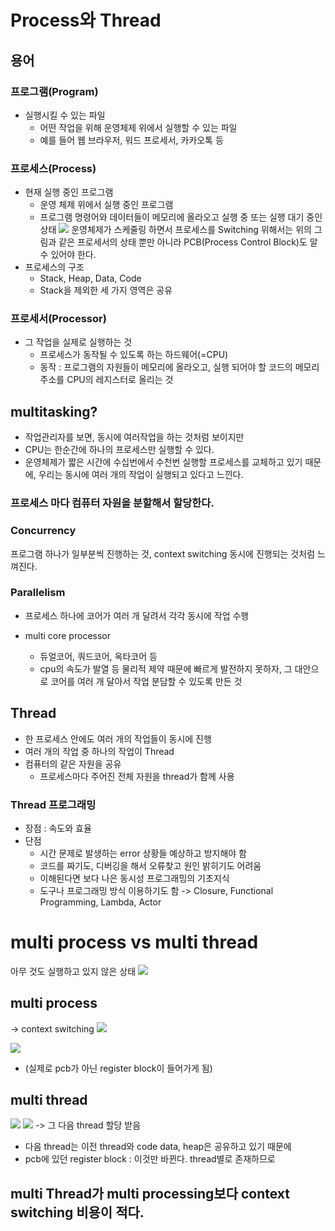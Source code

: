# Process와 Thread

## 용어

### 프로그램(Program)

- 실행시킬 수 있는 파일
  - 어떤 작업을 위해 운영체제 위에서 실행할 수 있는 파일
  - 예를 들어 웹 브라우저, 워드 프로세서, 카카오톡 등

### 프로세스(Process)

- 현재 실행 중인 프로그램
  - 운영 체제 위에서 실행 중인 프로그램
  - 프로그램 명령어와 데이터들이 메모리에 올라오고 실행 중 또는 실행 대기 중인 상태
    ![](https://img1.daumcdn.net/thumb/R1280x0/?scode=mtistory2&fname=https%3A%2F%2Fblog.kakaocdn.net%2Fdn%2FcFTRvI%2FbtroT6RuwQe%2FPYpM5UlvfM3lbkiTuYhKxk%2Fimg.jpg)
    운영체제가 스케줄링 하면서 프로세스를 Switching 위해서는
    위의 그림과 같은 프로세서의 상태 뿐만 아니라
    PCB(Process Control Block)도 알 수 있어야 한다.
- 프로세스의 구조
  - Stack, Heap, Data, Code
  - Stack을 제외한 세 가지 영역은 공유

### 프로세서(Processor)

- 그 작업을 실제로 실행하는 것
  - 프로세스가 동작될 수 있도록 하는 하드웨어(=CPU)
  * 동작 : 프로그램의 자원들이 메모리에 올라오고, 실행 되어야 할 코드의 메모리 주소를 CPU의 레지스터로 올리는 것

## multitasking?
- 작업관리자를 보면, 동시에 여러작업을 하는 것처럼 보이지만
- CPU는 한순간에 하나의 프로세스만 실행할 수 있다.
- 운영체제가 짧은 시간에 수십번에서 수천번 실행할 프로세스를 교체하고 있기 때문에, 우리는 동시에 여러 개의 작업이 실행되고 있다고 느낀다.

### 프로세스 마다 컴퓨터 자원을 분할해서 할당한다.

### Concurrency

프로그램 하나가 일부분씩 진행하는 것, context switching
동시에 진행되는 것처럼 느껴진다.

### Parallelism

- 프로세스 하나에 코어가 여러 개 달려서 각각 동시에 작업 수행

- multi core processor
  - 듀얼코어, 쿼드코어, 옥타코어 등
  - cpu의 속도가 발열 등 물리적 제약 때문에 빠르게 발전하지 못하자, 그 대안으로 코어를 여러 개 달아서 작업 분담할 수 있도록 만든 것

## Thread

- 한 프로세스 안에도 여러 개의 작업들이 동시에 진행
- 여러 개의 작업 중 하나의 작업이 Thread
- 컴퓨터의 같은 자원을 공유
  - 프로세스마다 주어진 전체 자원을 thread가 함께 사용

### Thread 프로그래밍

- 장점 : 속도와 효율
- 단점
  - 시간 문제로 발생하는 error 상황들 예상하고 방지해야 함
  - 코드를 짜기도, 디버깅을 해서 오류찾고 원인 밝히기도 어려움
  - 이해된다면 보다 나은 동시성 프로그래밍의 기초지식
  - 도구나 프로그래밍 방식 이용하기도 함 -> Closure, Functional Programming, Lambda, Actor




# multi process vs multi thread

아무 것도 실행하고 있지 않은 상태
![](https://img1.daumcdn.net/thumb/R1280x0/?scode=mtistory2&fname=https%3A%2F%2Fblog.kakaocdn.net%2Fdn%2FdyP3AH%2FbtroVjJU4GJ%2FVu3COcOQPoTJMClAsSSr9K%2Fimg.jpg)

## multi process

-> context switching
![](https://img1.daumcdn.net/thumb/R1280x0/?scode=mtistory2&fname=https%3A%2F%2Fblog.kakaocdn.net%2Fdn%2FXxi51%2Fbtro9HV29qJ%2FvOhXMLYrslWbUMSvWKMy81%2Fimg.png)

![](https://img1.daumcdn.net/thumb/R1280x0/?scode=mtistory2&fname=https%3A%2F%2Fblog.kakaocdn.net%2Fdn%2FbghcYX%2FbtroVkIMLpN%2FqWcKYRGgchbJVH8ljb94IK%2Fimg.jpg)

- (실제로 pcb가 아닌 register block이 들어가게 됨)

## multi thread

![](https://img1.daumcdn.net/thumb/R1280x0/?scode=mtistory2&fname=https%3A%2F%2Fblog.kakaocdn.net%2Fdn%2FbghcYX%2FbtroVkIMLpN%2FqWcKYRGgchbJVH8ljb94IK%2Fimg.jpg)
![](https://img1.daumcdn.net/thumb/R1280x0/?scode=mtistory2&fname=https%3A%2F%2Fblog.kakaocdn.net%2Fdn%2FcncyBG%2FbtroXMSnmCY%2FMDIa1ked0WkKKCbbzymDm0%2Fimg.png)
-> 그 다음 thread 할당 받음

- 다음 thread는 이전 thread와 code data, heap은 공유하고 있기 때문에
- pcb에 있던 register block : 이것만 바뀐다. thread별로 존재하므로

## multi Thread가 multi processing보다 context switching 비용이 적다.
